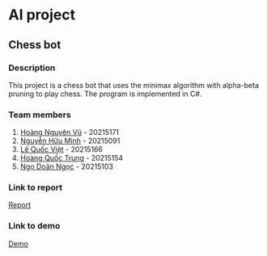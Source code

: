 # AI project

## Chess bot

### Description
This project is a chess bot that uses the minimax algorithm with alpha-beta pruning to play chess. The program is implemented in C#.

### Team members
1. [Hoàng Nguyên Vũ](https://github.com/hoangvu1420) - 20215171
2. [Nguyễn Hữu Minh](https://github.com/huuminhs) - 20215091
3. [Lê Quốc Việt](https://github.com/lqviettt) - 20215166
4. [Hoàng Quốc Trung](https://github.com/Trung01122003) - 20215154
5. [Ngọ Doãn Ngọc](https://github.com/ngocmlem) - 20215103

### Link to report
[Report](https://husteduvn-my.sharepoint.com/:w:/g/personal/vu_hn215171_sis_hust_edu_vn/EXD0d8p-nLpPm-EQmgkc7h0B5Mkvj1f2QQ7sHrnkfklYPA)

### Link to demo
[Demo](https://husteduvn-my.sharepoint.com/:f:/g/personal/vu_hn215171_sis_hust_edu_vn/EkWGA7PIC9xHjeMBajWHPokBNgEcWyC51JXqs0ZIR_MZmw?e=Pi1gft)